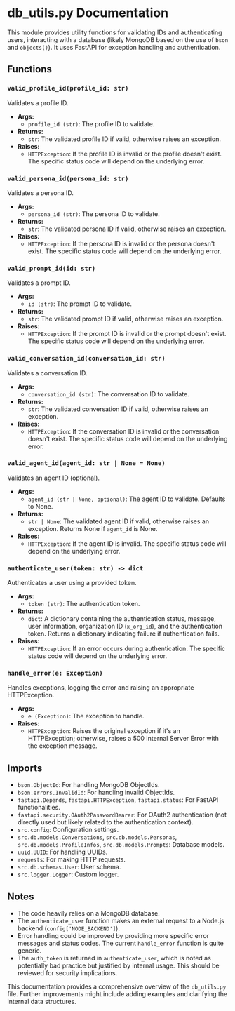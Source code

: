 # db_utils.py Documentation

This module provides utility functions for validating IDs and authenticating users, interacting with a database (likely MongoDB based on the use of `bson` and `objects()`).  It uses FastAPI for exception handling and authentication.

## Functions

### `valid_profile_id(profile_id: str)`

Validates a profile ID.

* **Args:**
    * `profile_id (str)`: The profile ID to validate.
* **Returns:**
    * `str`: The validated profile ID if valid, otherwise raises an exception.
* **Raises:**
    * `HTTPException`: If the profile ID is invalid or the profile doesn't exist.  The specific status code will depend on the underlying error.


### `valid_persona_id(persona_id: str)`

Validates a persona ID.

* **Args:**
    * `persona_id (str)`: The persona ID to validate.
* **Returns:**
    * `str`: The validated persona ID if valid, otherwise raises an exception.
* **Raises:**
    * `HTTPException`: If the persona ID is invalid or the persona doesn't exist. The specific status code will depend on the underlying error.


### `valid_prompt_id(id: str)`

Validates a prompt ID.

* **Args:**
    * `id (str)`: The prompt ID to validate.
* **Returns:**
    * `str`: The validated prompt ID if valid, otherwise raises an exception.
* **Raises:**
    * `HTTPException`: If the prompt ID is invalid or the prompt doesn't exist. The specific status code will depend on the underlying error.


### `valid_conversation_id(conversation_id: str)`

Validates a conversation ID.

* **Args:**
    * `conversation_id (str)`: The conversation ID to validate.
* **Returns:**
    * `str`: The validated conversation ID if valid, otherwise raises an exception.
* **Raises:**
    * `HTTPException`: If the conversation ID is invalid or the conversation doesn't exist. The specific status code will depend on the underlying error.


### `valid_agent_id(agent_id: str | None = None)`

Validates an agent ID (optional).

* **Args:**
    * `agent_id (str | None, optional)`: The agent ID to validate. Defaults to None.
* **Returns:**
    * `str | None`: The validated agent ID if valid, otherwise raises an exception. Returns None if `agent_id` is None.
* **Raises:**
    * `HTTPException`: If the agent ID is invalid. The specific status code will depend on the underlying error.


### `authenticate_user(token: str) -> dict`

Authenticates a user using a provided token.

* **Args:**
    * `token (str)`: The authentication token.
* **Returns:**
    * `dict`: A dictionary containing the authentication status, message, user information, organization ID (`x_org_id`), and the authentication token.  Returns a dictionary indicating failure if authentication fails.
* **Raises:**
    * `HTTPException`: If an error occurs during authentication. The specific status code will depend on the underlying error.


### `handle_error(e: Exception)`

Handles exceptions, logging the error and raising an appropriate HTTPException.

* **Args:**
    * `e (Exception)`: The exception to handle.
* **Raises:**
    * `HTTPException`:  Raises the original exception if it's an HTTPException; otherwise, raises a 500 Internal Server Error with the exception message.


## Imports

* `bson.ObjectId`: For handling MongoDB ObjectIds.
* `bson.errors.InvalidId`: For handling invalid ObjectIds.
* `fastapi.Depends`, `fastapi.HTTPException`, `fastapi.status`: For FastAPI functionalities.
* `fastapi.security.OAuth2PasswordBearer`: For OAuth2 authentication (not directly used but likely related to the authentication context).
* `src.config`: Configuration settings.
* `src.db.models.Conversations`, `src.db.models.Personas`, `src.db.models.ProfileInfos`, `src.db.models.Prompts`: Database models.
* `uuid.UUID`: For handling UUIDs.
* `requests`: For making HTTP requests.
* `src.db.schemas.User`: User schema.
* `src.logger.Logger`: Custom logger.


## Notes

* The code heavily relies on a MongoDB database.
* The `authenticate_user` function makes an external request to a Node.js backend (`config['NODE_BACKEND']`).
* Error handling could be improved by providing more specific error messages and status codes.  The current `handle_error` function is quite generic.
* The `auth_token` is returned in `authenticate_user`, which is noted as potentially bad practice but justified by internal usage.  This should be reviewed for security implications.


This documentation provides a comprehensive overview of the `db_utils.py` file.  Further improvements might include adding examples and clarifying the internal data structures.
